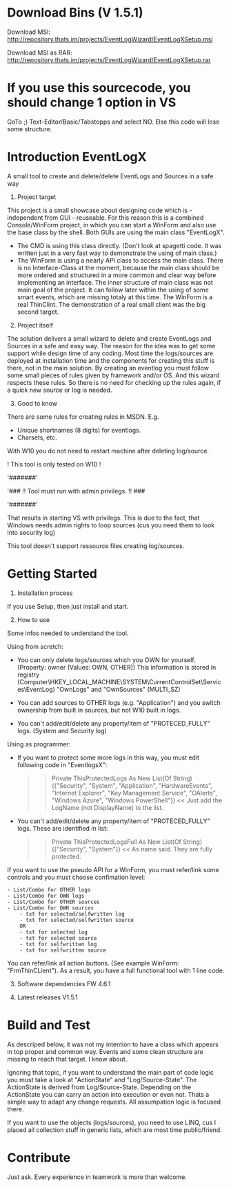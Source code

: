# Download Bins (V 1.5.1)
Download MSI: http://repository.thats.im/projects/EventLogWizard/EventLogXSetup.msi

Download MSI as RAR: http://repository.thats.im/projects/EventLogWizard/EventLogXSetup.rar

# If you use this sourcecode, you should change 1 option in VS
GoTo ;) Text-Editor/Basic/Tabstopps and select NO.
Else this code will lose some structure.

# Introduction EventLogX 

A small tool to create and delete/delete EventLogs and Sources in a safe way

1) Project target

This project is a small showcase about designing code which is - independent from GUI - reuseable. 
For this reason this is a combined Console/WinForm project, in which you can start a WinForm and also use the base class by the shell. Both GUIs are using the main class "EventLogX".
- The CMD is using this class directly. (Don't look at spagetti code. It was written just in a very fast way to demonstrate the using of main class.)
- The WinForm is using a nearly API class to access the main class.
  There is no Interface-Class at the moment, because the main class should be more ordered and structured in a more common and clear way before implementing an interface.
  The inner structure of main class was not main goal of the project. It can follow later within the using of some smart events, which are missing totaly at this time. 
  The WinForm is a real ThinClint. The demonstration of a real small client was the big second target.

2) Project itself

  The solution delivers a small wizard to delete and create EventLogs and Sources in a safe and easy way. 
  The reason for the idea was to get some support while design time of any coding. Most time the logs/sources are deployed at installation time and the components for 
  creating this stuff is there, not in the main solution. By creating an eventlog you must follow some small pieces of rules given by framework and/or OS. And this wizard respects these rules.
  So there is no need for checking up the rules again, if a quick new source or log is needed. 
   
3) Good to know

There are some rules for creating rules in MSDN. E.g. 
- Unique shortnames (8 digits) for eventlogs.
- Charsets, etc.

With W10 you do not need to restart machine after deleting log/source.

! This tool is only tested on W10 !


'#######'

'### !! Tool must run with admin privilegs. !! ###

'#######'


That results in starting VS with privilegs. 
This is due to the fact, that Windows needs admin rights to loop sources (cus you need them to look into security log)

This tool doesn't support ressource files creating log/sources. 


# Getting Started
1.	Installation process

If you use Setup, then just install and start. 

2. How to use

Some infos needed to understand the tool.

Using from scretch:

- You can only delete logs/sources which you OWN for yourself. (Property: owner (Values: OWN, OTHER))
	This information is stored in registry (Computer\HKEY_LOCAL_MACHINE\SYSTEM\CurrentControlSet\Services\EventLog\) "OwnLogs" and "OwnSources" (MULTI_SZ)

- You can add sources to OTHER logs (e.g. "Application") and you switch ownership from built in sources, but not W10 built in logs. 

- You can't add/edit/delete any property/item of "PROTECED_FULLY" logs. (System and Security log)

Using as programmer:

- If you want to protect some more logs in this way, you must edit following code in "EventlogsX":
	>> Private ThisProtectedLogs As New List(Of String)({"Security", "System", "Application", "HardwareEvents", "Internet Explorer", "Key Management Service", "OAlerts", "Windows Azure", "Windows PowerShell"}) <<
	Just add the LogName (not DisplayName) to the list.

- You can't add/edit/delete any property/item of "PROTECED_FULLY" logs. These are identified in list:
	>> Private ThisProtectedLogsFull As New List(Of String)({"Security", "System"}) <<
	As name said. They are fully protected.

If you want to use the pseudo API for a WinForm, you must refer/link some controls and you must choose confimation level:

	- List/Combo for OTHER logs
	- List/Combo for OWN logs
	- List/Combo for OTHER sources
	- List/Combo for OWN sources
		- txt for selected/selfwritten log
		- txt for selected/selfwritten source
		OR
		- txt for selected log
		- txt for selected source
		- txt for selfwritten log
		- txt for selfwritten source

You can refer/link all action buttons. (See example WinForm: "FrmThinCLient"). As a result, you have a full functional tool with 1 line code.


3.	Software dependencies
FW 4.6.1

4.	Latest releases
V1.5.1

# Build and Test
As descriped below, it was not my intention to have a class which appears in top proper and common way. Events and some clean structure are missing to reach that target. 
I know about..

Ignoring that topic, if you want to understand the main part of code logic you must take a look at "ActionState" and "Log/Source-State". 
The ActionState is derived from Log/Source-State. Depending on the ActionState you can carry an action into execution or even not. 
Thats a simple way to adapt any change requests. All assumpation logic is focused there. 

If you want to use the objects (logs/sources), you need to use LINQ, cus I placed all collection stuff in generic lists, which are most time public/friend.

# Contribute
Just ask. Every experience in teamwork is more than welcome.
